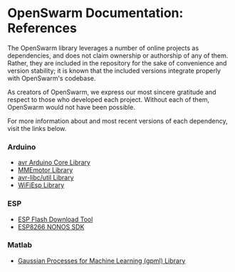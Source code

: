 # OpenSwarm Documentation: References

The OpenSwarm library leverages a number of online projects as dependencies, and does not claim ownership or authorship of any of them. Rather, they are included in the repository for the sake of convenience and version stability; it is known that the included versions integrate properly with OpenSwarm's codebase.

As creators of OpenSwarm, we express our most sincere gratitude and respect to those who developed each project. Without each of them, OpenSwarm would not have been possible.

For more information about and most recent versions of each dependency, visit the links below.

### Arduino

- [avr Arduino Core Library](https://github.com/arduino/ArduinoCore-avr)
- [MMEmotor Library](http://web.cecs.pdx.edu/~gerry/class/ME491/notes/motor_driver_TB6612_hookup.html)
- [avr-libc/util Library](https://www.nongnu.org/avr-libc/user-manual/dir_586ad3c2f85d776b984733890d824e3e.html)
- [WiFiEsp Library](https://github.com/bportaluri/WiFiEsp)

### ESP

- [ESP Flash Download Tool](https://www.espressif.com/en/support/download/other-tools)
- [ESP8266 NONOS SDK](https://github.com/espressif/ESP8266_NONOS_SDK)

### Matlab

- [Gaussian Processes for Machine Learning (gpml) Library](http://www.gaussianprocess.org/gpml/)

